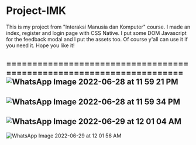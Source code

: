 # Project-IMK
This is my project from "Interaksi Manusia dan Komputer" course. I made an index, register and login page with CSS Native. I put some DOM Javascript for the feedback modal and I put the assets too. Of course y'all can use it if you need it. Hope you like it!

=====================================================================
![WhatsApp Image 2022-06-28 at 11 59 21 PM](https://user-images.githubusercontent.com/85505183/176241014-7e09dd6a-1ac3-4837-a049-d07665995ceb.jpeg)
---------------------------------------------------------------------
![WhatsApp Image 2022-06-28 at 11 59 34 PM](https://user-images.githubusercontent.com/85505183/176241116-1a2a2795-caa5-4553-a6a7-6afbe8b6400f.jpeg)
---------------------------------------------------------------------
![WhatsApp Image 2022-06-29 at 12 01 04 AM](https://user-images.githubusercontent.com/85505183/176241170-38d878cb-e6a3-43ca-9047-a5eb9805df5e.jpeg)
---------------------------------------------------------------------
![WhatsApp Image 2022-06-29 at 12 01 56 AM](https://user-images.githubusercontent.com/85505183/176241183-839169b7-ed9b-48f8-af35-9d4a26afac29.jpeg)
